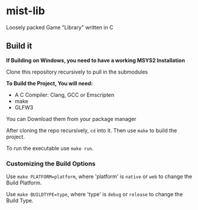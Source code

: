 # mist-lib

Loosely packed Game "Library" written in C

## Build it
**If Building on Windows, you need to have a working MSYS2 Installation**

Clone this repository recursively to pull in the submodules

**To Build the Project, You will need:**

* A C Compiler: Clang, GCC or Emscripten
* make
* GLFW3

You can Download them from your package manager

After cloning the repo recursively, `cd` into it. Then use `make` to build the project.

To run the executable use `make run`.

### Customizing the Build Options
Use `make PLATFORM=platform`, where 'platform' is `native` or `web` to change the Build Platform.

Use `make BUILDTYPE=type`, where 'type' is `debug` or `release` to change the Build Type.
